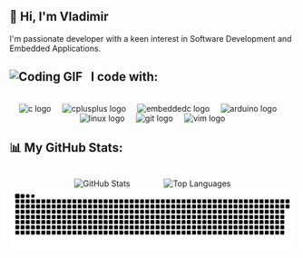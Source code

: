 <!--<img src="https://www.animatedimages.org/data/media/562/animated-line-image-0184.gif" width="1920" /> -->

###
<h2 align="left">
👋 Hi, I'm Vladimir
</h2>
<paragraph>I'm passionate developer with a keen interest in Software Development and Embedded Applications.</paragraph>

###

<h2 align="left">
  <img src="https://user-images.githubusercontent.com/74038190/212284087-bbe7e430-757e-4901-90bf-4cd2ce3e1852.gif" alt="Coding GIF" width="25" height="25">&nbsp;&nbsp;
  I code with:
</h2>

<br clear="both">

<div align="center">
  <img src="https://skillicons.dev/icons?i=c" height="40" alt="c logo"  />
  <img width="12" />
  <img src="https://skillicons.dev/icons?i=cpp" height="40" alt="cplusplus logo"  />
  <img width="12" />
  <img src="https://cdn.jsdelivr.net/gh/devicons/devicon/icons/embeddedc/embeddedc-original.svg" height="40" alt="embeddedc logo"  />
  <img width="12" />
  <img src="https://skillicons.dev/icons?i=arduino" height="40" alt="arduino logo"  />
  <img width="12" />
  <img src="https://skillicons.dev/icons?i=linux" height="40" alt="linux logo"  />
  <img width="12" />
  <img src="https://skillicons.dev/icons?i=git" height="40" alt="git logo"  />
  <img width="12" />
  <img src="https://skillicons.dev/icons?i=vim" height="40" alt="vim logo"  />
</div>

###
<h2 align="left">
  📊 My GitHub Stats:
</h2>

<br>

<div align="center" style="display: flex; justify-content: center; gap: 20px; padding: 0;">
  <picture>
    <source media="(prefers-color-scheme: dark)" srcset="https://github-readme-stats.vercel.app/api?username=vgalovic&theme=github_dark&hide_border=true&include_all_commits=false&count_private=false" />
    <source media="(prefers-color-scheme: light)" srcset="https://github-readme-stats.vercel.app/api?username=vgalovic&theme=default&hide_border=true&include_all_commits=false&count_private=false" />
    <img alt="GitHub Stats" src="https://github-readme-stats.vercel.app/api?username=vgalovic&theme=default&hide_border=true&include_all_commits=false&count_private=false" />
  </picture>
   &nbsp;&nbsp;&nbsp;&nbsp;&nbsp;
  <picture>
    <source media="(prefers-color-scheme: dark)" srcset="https://github-readme-stats.vercel.app/api/top-langs/?username=vgalovic&theme=github_dark&hide_border=true&include_all_commits=false&count_private=false&layout=compact" />
    <source media="(prefers-color-scheme: light)" srcset="https://github-readme-stats.vercel.app/api/top-langs/?username=vgalovic&theme=default&hide_border=true&include_all_commits=false&count_private=false&layout=compact" />
    <img alt="Top Languages" src="https://github-readme-stats.vercel.app/api/top-langs/?username=vgalovic&theme=default&hide_border=true&include_all_commits=false&count_private=false&layout=compact" />
  </picture>
</div>

<div align="center">
  
  <picture>
    <source media="(prefers-color-scheme: dark)" srcset="https://raw.githubusercontent.com/vgalovic/vgalovic/refs/heads/output/github-snake-dark.svg" />
    <source media="(prefers-color-scheme: light)" srcset="https://raw.githubusercontent.com/vgalovic/vgalovic/refs/heads/output/github-snake.svg" />
    <img alt="github-snake" src="https://raw.githubusercontent.com/vgalovic/vgalovic/refs/heads/output/github-snake.svg" />
  </picture>

</div>

<!--<img src="https://www.animatedimages.org/data/media/562/animated-line-image-0184.gif" width="1920" />-->

###
